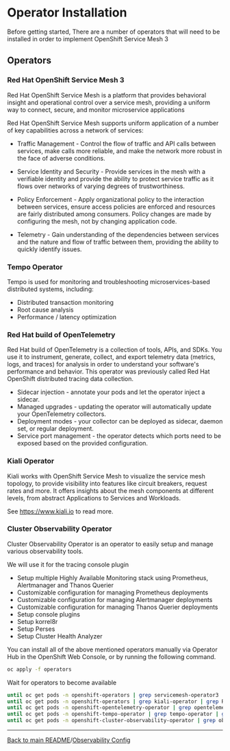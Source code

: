 
# Operator Installation

Before getting started, There are a number of operators that will need to be installed in order to implement 
OpenShift Service Mesh 3

## Operators

### Red Hat OpenShift Service Mesh 3

Red Hat OpenShift Service Mesh is a platform that provides behavioral insight and operational control over a service mesh, providing a uniform way to connect, secure, and monitor microservice applications

Red Hat OpenShift Service Mesh supports uniform application of a number of key capabilities across a network of services:

- Traffic Management - Control the flow of traffic and API calls between services, make calls more reliable, and make the network more robust in the face of adverse conditions.

- Service Identity and Security - Provide services in the mesh with a verifiable identity and provide the ability to protect service traffic as it flows over networks of varying degrees of trustworthiness.

- Policy Enforcement - Apply organizational policy to the interaction between services, ensure access policies are enforced and resources are fairly distributed among consumers. Policy changes are made by configuring the mesh, not by changing application code.

- Telemetry - Gain understanding of the dependencies between services and the nature and flow of traffic between them, providing the ability to quickly identify issues.

### Tempo Operator
 
Tempo is used for monitoring and troubleshooting microservices-based distributed systems, including:

- Distributed transaction monitoring
- Root cause analysis
- Performance / latency optimization

### Red Hat build of OpenTelemetry

Red Hat build of OpenTelemetry is a collection of tools, APIs, and SDKs. You use it to instrument, generate, collect, and export telemetry data (metrics, logs, and traces) for analysis in order to understand your software's performance and behavior. This operator was previously called Red Hat OpenShift distributed tracing data collection.

- Sidecar injection - annotate your pods and let the operator inject a sidecar.
- Managed upgrades - updating the operator will automatically update your OpenTelemetry collectors.
- Deployment modes - your collector can be deployed as sidecar, daemon set, or regular deployment.
- Service port management - the operator detects which ports need to be exposed based on the provided configuration.

### Kiali Operator

Kiali works with OpenShift Service Mesh to visualize the service mesh topology, to provide visibility into features like circuit breakers, request rates and more. It offers insights about the mesh components at different levels, from abstract Applications to Services and Workloads.

See https://www.kiali.io to read more.

### Cluster Observability Operator

Cluster Observability Operator is an operator to easily setup and manage various observability tools.

We will use it for the tracing console plugin

- Setup multiple Highly Available Monitoring stack using Prometheus, Alertmanager and Thanos Querier
- Customizable configuration for managing Prometheus deployments
- Customizable configuration for managing Alertmanager deployments
- Customizable configuration for managing Thanos Querier deployments
- Setup console plugins
- Setup korrel8r
- Setup Perses
- Setup Cluster Health Analyzer

You can install all of the above mentioned operators manually via Operator Hub in the OpenShift Web Console, or by running the following command.

```bash
oc apply -f operators     
```

Wait for operators to become available

```bash
until oc get pods -n openshift-operators | grep servicemesh-operator3 | grep Running; do echo "Waiting for servicemesh-operator3 to be running."; sleep 10;done
until oc get pods -n openshift-operators | grep kiali-operator | grep Running; do echo "Waiting for kiali-operator to be running."; sleep 10;done
until oc get pods -n openshift-opentelemetry-operator | grep opentelemetry-operator | grep Running; do echo "Waiting for opentelemetry-operator to be running."; sleep 10;done
until oc get pods -n openshift-tempo-operator | grep tempo-operator | grep Running; do echo "Waiting for tempo-operator to be running."; sleep 10;done
until oc get pods -n openshift-cluster-observability-operator | grep observability-operator | grep Running; do echo "Waiting for observability-operator to be running."; sleep 10;done
```

---
[Back to main README](/README.md)/[Observability Config](/01_OBSERVABILITY.md)